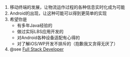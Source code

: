 1. 移动终端的发展，让物流运作过程的各种信息实时化成为可能
2. Android的出现，让这种可能可以得到更简单的实现
3. 希望你是
   - 有多年Java经验的
   - 做过实际LBS应用开发的
   - 对Android各种设备适配有心得的
   - 对了解iOS/WP开发不排斥的（抱歉我又贪得无厌了）
4. @see [Full Stack Developer](./Full%20Stack%20Developer.md)
